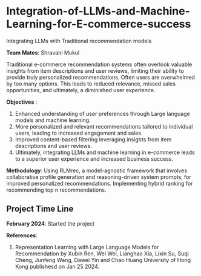 # Integration-of-LLMs-and-Machine-Learning-for-E-commerce-success
Integrating LLMs with Traditional recommendation models 

**Team Mates**: 
Shravani 
Mukul 

Traditional e-commerce recommendation systems often overlook valuable insights from item descriptions and user reviews, limiting their ability to provide truly personalized recommendations. 
Often users are overwhelmed by too many options. This leads to reduced relevance, missed sales opportunities, and ultimately, a diminished user experience.

**Objectives** : 
1. Enhanced understanding of user preferences through  Large language models and machine learning.
2. More personalized and relevant recommendations tailored to individual users, leading to increased engagement and sales.
3. Improved content-based filtering leveraging insights from item descriptions and user reviews.
4. Ultimately, integrating LLMs and machine learning in e-commerce leads to a superior user experience and increased business success.

**Methodology**:
Using RLMrec, a model-agnostic framework that involves collaborative profile generation and reasoning-driven system prompts, for improved personalized recommendations.
Implementing hybrid ranking for recommending top n recommendations.

## Project Time Line 
**February 2024**: Started the project 





**References**:
1.  Representation Learning with Large Language Models for Recommendation by Xubin Ren, Wei Wei, Lianghao Xia, Lixin Su, Suqi Cheng, Junfeng Wang, Dawei Yin and Chao Huang University of Hong Kong publishesd
    on Jan 25 2024.




